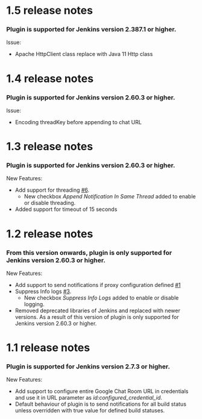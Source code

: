 # 1.5 release notes

### Plugin is supported for Jenkins version 2.387.1 or higher.

Issue:

- Apache HttpClient class replace with Java 11 Http class

# 1.4 release notes

### Plugin is supported for Jenkins version 2.60.3 or higher.

Issue:

- Encoding threadKey before appending to chat URL

# 1.3 release notes

### Plugin is supported for Jenkins version 2.60.3 or higher.

New Features:

- Add support for threading [#6](https://github.com/jenkinsci/google-chat-notification-plugin/issues/6).
  - New checkbox *Append Notification In Same Thread* added to enable or disable threading.
- Added support for timeout of 15 seconds


# 1.2 release notes

### From this version onwards, plugin is only supported for Jenkins version 2.60.3 or higher.

New Features:

- Add support to send notifications if proxy configuration defined [#1](https://github.com/jenkinsci/google-chat-notification-plugin/issues/1)
- Suppress Info logs [#3](https://github.com/jenkinsci/google-chat-notification-plugin/issues/3).
  - New checkbox *Suppress Info Logs* added to enable or disable logging.
- Removed deprecated libraries of Jenkins and replaced with newer versions. As a result of this version of plugin is only supported for Jenkins version 2.60.3 or higher.


# 1.1 release notes

### Plugin is supported for Jenkins version 2.7.3 or higher.

New Features:

- Add support to configure entire Google Chat Room URL in credentials and use it in URL parameter as *id:configured_credential_id*.
- Default behaviour of plugin is to send notifications for all build status unless overridden with true value for defined build statuses.